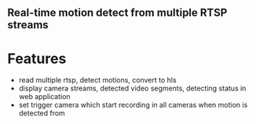 ## Real-time motion detect from multiple RTSP streams

# Features
- read multiple rtsp, detect motions, convert to hls
- display camera streams, detected video segments, detecting status in web application
- set trigger camera which start recording in all cameras when motion is detected from
  
